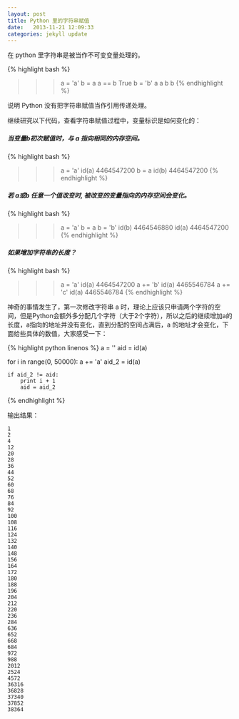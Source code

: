 ```yaml
---
layout: post
title: Python 里的字符串赋值
date:   2013-11-21 12:09:33
categories: jekyll update
---
```


在 python 里字符串是被当作不可变变量处理的。

{% highlight bash %}
>>> a = 'a'
>>> b = a
>>> a == b
True
>>> b = 'b'
>>> a
a
>>> b
b
{% endhighlight %}

说明 Python 没有把字符串赋值当作引用传递处理。

继续研究以下代码，查看字符串赋值过程中，变量标识是如何变化的：

##### 当变量b初次赋值时，与 a 指向相同的内存空间。

{% highlight bash %}
>>> a = 'a'
>>> id(a)
4464547200
>>> b = a
>>> id(b)
4464547200
{% endhighlight %}

##### 若 a或b 任意一个值改变时, 被改变的变量指向的内存空间会变化。

{% highlight bash %}
>>> a = 'a'
>>> b = a
>>> b = 'b'
>>> id(b)
4464546880
>>> id(a)
4464547200
{% endhighlight %}

##### 如果增加字符串的长度？

{% highlight bash %}
>>> a = 'a'
>>> id(a)
4464547200
>>> a += 'b'
>>> id(a)
4465546784
>>> a += 'c'
>>> id(a)
4465546784
{% endhighlight %}

神奇的事情发生了，第一次修改字符串 a 时，理论上应该只申请两个字符的空间，但是Python会额外多分配几个字符（大于2个字符），所以之后的继续增加a的长度，a指向的地址并没有变化，直到分配的空间占满后，a 的地址才会变化，下面给些具体的数值，大家感受一下：

{% highlight python linenos %}
a = ''
aid = id(a)

for i in range(0, 50000):
    a += 'a'
    aid_2 = id(a)

    if aid_2 != aid:
        print i + 1
        aid = aid_2
{% endhighlight %}

输出结果：

```
1
2
4
12
20
28
36
44
52
60
68
76
84
92
100
108
116
124
132
140
148
156
164
172
180
188
196
204
212
220
236
284
636
652
668
684
972
988
2012
2524
4572
36316
36828
37340
37852
38364

```
